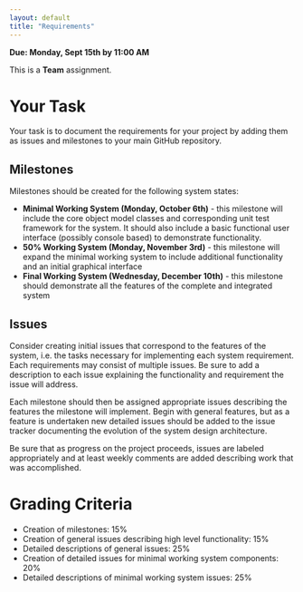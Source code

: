 ```yaml
---
layout: default
title: "Requirements"
---
```


**Due: Monday, Sept 15th by 11:00 AM**

This is a **Team** assignment.

# Your Task

Your task is to document the requirements for your project by adding them as issues and milestones to your main GitHub repository.

## Milestones

Milestones should be created for the following system states:

-   **Minimal Working System (Monday, October 6th)** - this milestone will include the core object model classes and corresponding unit test framework for the system. It should also include a basic functional user interface (possibly console based) to demonstrate functionality.
-   **50% Working System (Monday, November 3rd)** - this milestone will expand the minimal working system to include additional functionality and an initial graphical interface
-   **Final Working System (Wednesday, December 10th)** - this milestone should demonstrate all the features of the complete and integrated system

## Issues

Consider creating initial issues that correspond to the features of the system, i.e. the tasks necessary for implementing each system requirement. Each requirements may consist of multiple issues. Be sure to add a description to each issue explaining the functionality and requirement the issue will address.

Each milestone should then be assigned appropriate issues describing the features the milestone will implement. Begin with general features, but as a feature is undertaken new detailed issues should be added to the issue tracker documenting the evolution of the system design architecture.

Be sure that as progress on the project proceeds, issues are labeled appropriately and at least weekly comments are added describing work that was accomplished.

# Grading Criteria

-   Creation of milestones: 15%
-   Creation of general issues describing high level functionality: 15%
-   Detailed descriptions of general issues: 25%
-   Creation of detailed issues for minimal working system components: 20%
-   Detailed descriptions of minimal working system issues: 25%

 
